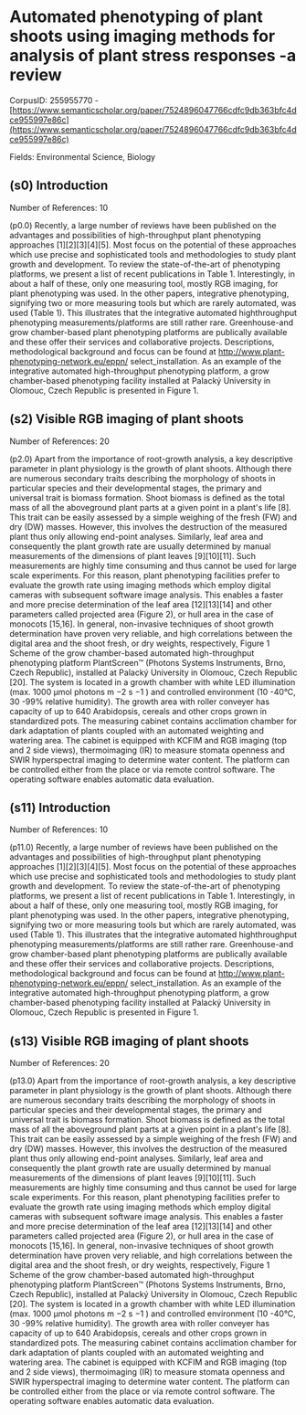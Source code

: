 # Automated phenotyping of plant shoots using imaging methods for analysis of plant stress responses -a review

CorpusID: 255955770 - [https://www.semanticscholar.org/paper/7524896047766cdfc9db363bfc4dce955997e86c](https://www.semanticscholar.org/paper/7524896047766cdfc9db363bfc4dce955997e86c)

Fields: Environmental Science, Biology

## (s0) Introduction
Number of References: 10

(p0.0) Recently, a large number of reviews have been published on the advantages and possibilities of high-throughput plant phenotyping approaches [1][2][3][4][5]. Most focus on the potential of these approaches which use precise and sophisticated tools and methodologies to study plant growth and development. To review the state-of-the-art of phenotyping platforms, we present a list of recent publications in Table 1. Interestingly, in about a half of these, only one measuring tool, mostly RGB imaging, for plant phenotyping was used. In the other papers, integrative phenotyping, signifying two or more measuring tools but which are rarely automated, was used (Table 1). This illustrates that the integrative automated highthroughput phenotyping measurements/platforms are still rather rare. Greenhouse-and grow chamber-based plant phenotyping platforms are publically available and these offer their services and collaborative projects. Descriptions, methodological background and focus can be found at http://www.plant-phenotyping-network.eu/eppn/ select_installation. As an example of the integrative automated high-throughput phenotyping platform, a grow chamber-based phenotyping facility installed at Palacký University in Olomouc, Czech Republic is presented in Figure 1.
## (s2) Visible RGB imaging of plant shoots
Number of References: 20

(p2.0) Apart from the importance of root-growth analysis, a key descriptive parameter in plant physiology is the growth of plant shoots. Although there are numerous secondary traits describing the morphology of shoots in particular species and their developmental stages, the primary and universal trait is biomass formation. Shoot biomass is defined as the total mass of all the aboveground plant parts at a given point in a plant's life [8]. This trait can be easily assessed by a simple weighing of the fresh (FW) and dry (DW) masses. However, this involves the destruction of the measured plant thus only allowing end-point analyses. Similarly, leaf area and consequently the plant growth rate are usually determined by manual measurements of the dimensions of plant leaves [9][10][11]. Such measurements are highly time consuming and thus cannot be used for large scale experiments. For this reason, plant phenotyping facilities prefer to evaluate the growth rate using imaging methods which employ digital cameras with subsequent software image analysis. This enables a faster and more precise determination of the leaf area [12][13][14] and other parameters called projected area (Figure 2), or hull area in the case of monocots [15,16]. In general, non-invasive techniques of shoot growth determination have proven very reliable, and high correlations between the digital area and the shoot fresh, or dry weights, respectively, Figure 1 Scheme of the grow chamber-based automated high-throughput phenotyping platform PlantScreen™ (Photons Systems Instruments, Brno, Czech Republic), installed at Palacký University in Olomouc, Czech Republic [20]. The system is located in a growth chamber with white LED illumination (max. 1000 μmol photons m −2 s −1 ) and controlled environment (10 -40°C, 30 -99% relative humidity). The growth area with roller conveyer has capacity of up to 640 Arabidopsis, cereals and other crops grown in standardized pots. The measuring cabinet contains acclimation chamber for dark adaptation of plants coupled with an automated weighting and watering area. The cabinet is equipped with KCFIM and RGB imaging (top and 2 side views), thermoimaging (IR) to measure stomata openness and SWIR hyperspectral imaging to determine water content. The platform can be controlled either from the place or via remote control software. The operating software enables automatic data evaluation.
## (s11) Introduction
Number of References: 10

(p11.0) Recently, a large number of reviews have been published on the advantages and possibilities of high-throughput plant phenotyping approaches [1][2][3][4][5]. Most focus on the potential of these approaches which use precise and sophisticated tools and methodologies to study plant growth and development. To review the state-of-the-art of phenotyping platforms, we present a list of recent publications in Table 1. Interestingly, in about a half of these, only one measuring tool, mostly RGB imaging, for plant phenotyping was used. In the other papers, integrative phenotyping, signifying two or more measuring tools but which are rarely automated, was used (Table 1). This illustrates that the integrative automated highthroughput phenotyping measurements/platforms are still rather rare. Greenhouse-and grow chamber-based plant phenotyping platforms are publically available and these offer their services and collaborative projects. Descriptions, methodological background and focus can be found at http://www.plant-phenotyping-network.eu/eppn/ select_installation. As an example of the integrative automated high-throughput phenotyping platform, a grow chamber-based phenotyping facility installed at Palacký University in Olomouc, Czech Republic is presented in Figure 1.
## (s13) Visible RGB imaging of plant shoots
Number of References: 20

(p13.0) Apart from the importance of root-growth analysis, a key descriptive parameter in plant physiology is the growth of plant shoots. Although there are numerous secondary traits describing the morphology of shoots in particular species and their developmental stages, the primary and universal trait is biomass formation. Shoot biomass is defined as the total mass of all the aboveground plant parts at a given point in a plant's life [8]. This trait can be easily assessed by a simple weighing of the fresh (FW) and dry (DW) masses. However, this involves the destruction of the measured plant thus only allowing end-point analyses. Similarly, leaf area and consequently the plant growth rate are usually determined by manual measurements of the dimensions of plant leaves [9][10][11]. Such measurements are highly time consuming and thus cannot be used for large scale experiments. For this reason, plant phenotyping facilities prefer to evaluate the growth rate using imaging methods which employ digital cameras with subsequent software image analysis. This enables a faster and more precise determination of the leaf area [12][13][14] and other parameters called projected area (Figure 2), or hull area in the case of monocots [15,16]. In general, non-invasive techniques of shoot growth determination have proven very reliable, and high correlations between the digital area and the shoot fresh, or dry weights, respectively, Figure 1 Scheme of the grow chamber-based automated high-throughput phenotyping platform PlantScreen™ (Photons Systems Instruments, Brno, Czech Republic), installed at Palacký University in Olomouc, Czech Republic [20]. The system is located in a growth chamber with white LED illumination (max. 1000 μmol photons m −2 s −1 ) and controlled environment (10 -40°C, 30 -99% relative humidity). The growth area with roller conveyer has capacity of up to 640 Arabidopsis, cereals and other crops grown in standardized pots. The measuring cabinet contains acclimation chamber for dark adaptation of plants coupled with an automated weighting and watering area. The cabinet is equipped with KCFIM and RGB imaging (top and 2 side views), thermoimaging (IR) to measure stomata openness and SWIR hyperspectral imaging to determine water content. The platform can be controlled either from the place or via remote control software. The operating software enables automatic data evaluation.
